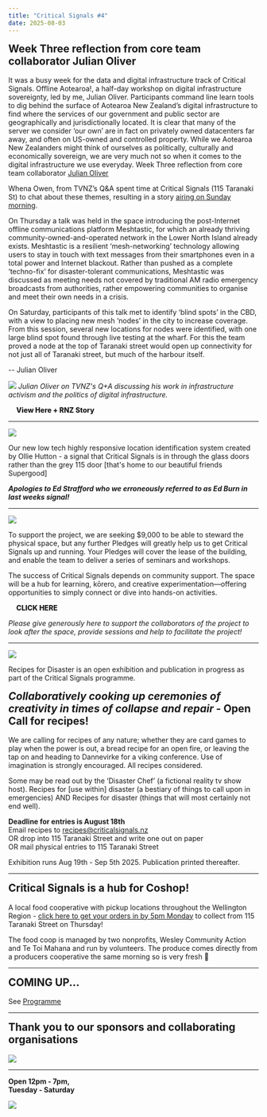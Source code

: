 ```yaml
---
title: "Critical Signals #4"
date: 2025-08-03
---
```


## Week Three reflection from core team collaborator Julian Oliver

It was a busy week for the data and digital infrastructure track of Critical
Signals. Offline Aotearoa!, a half-day workshop on digital infrastructure
sovereignty, led by me, Julian Oliver. Participants command line learn tools to
dig behind the surface of Aotearoa New Zealand’s digital infrastructure to find
where the services of our government and public sector are geographically and
jurisdictionally located. It is clear that many of the server we consider ‘our
own’ are in fact on privately owned datacenters far away, and often on US-owned
and controlled property. While we Aotearoa New Zealanders might think of
ourselves as politically, culturally and economically sovereign, we are very
much not so when it comes to the digital infrastructure we use everyday. Week
Three reflection from core team collaborator [Julian Oliver](/collaborators/julian/)
 
Whena Owen, from TVNZ’s Q&A spent time at Critical Signals (115 Taranaki St) to
chat about these themes, resulting in a story [airing on Sunday
morning](https://www.tvnz.co.nz/shows/q-and-a/clips/digital-activists-moving-data-out-of-trump-s-america-q-a-2025).

On Thursday a talk was held in the space introducing the post-Internet offline
communications platform Meshtastic, for which an already thriving
community-owned-and-operated network in the Lower North Island already exists.
Meshtastic is a resilient ‘mesh-networking’ technology allowing users to stay
in touch with text messages from their smartphones even in a total power and
Internet blackout. Rather than pushed as a complete ‘techno-fix’ for
disaster-tolerant communications, Meshtastic was discussed as meeting needs not
covered by traditional AM radio emergency broadcasts from authorities, rather
empowering communities to organise and meet their own needs in a crisis.
 
On Saturday, participants of this talk met to identify ‘blind spots’ in the
CBD, with a view to placing new mesh ‘nodes’ in the city to increase coverage.
From this session, several new locations for nodes were identified, with one
large blind spot found through live testing at the wharf. For this the team
proved a node at the top of Taranaki street would open up connectivity for not
just all of Taranaki street, but much of the harbour itself.

-- Julian Oliver

![](./julian.png)
_Julian Oliver on TVNZ's Q+A discussing his work in infrastructure activism and the politics of digital infrastructure._

<a class='newsletter-button'
  href='https://www.1news.co.nz/2025/08/03/why-this-kiwi-good-hacker-is-keeping-data-out-of-us-hands/'>
  View Here + RNZ Story
</a>

---

![](./street.jpg)

Our new low tech highly responsive location identification system created by
Ollie Hutton - a signal that Critical Signals is in through the glass doors
rather than the grey 115 door [that's home to our beautiful friends Supergood]
 

_**Apologies to Ed Strafford who we erroneously referred to as Ed Burn in last
weeks signal!**_

---

![](./pledgeme.png)

To support the project, we are seeking $9,000 to be able to steward the
physical space, but any further Pledges will greatly help us to get Critical
Signals up and running. Your Pledges will cover the lease of the building, and
enable the team to deliver a series of seminars and workshops.
 
The success of Critical Signals depends on community support. The space will be
a hub for learning, kōrero, and creative experimentation—offering opportunities
to simply connect or dive into hands-on activities. 
 

<a class='newsletter-button'
  href='https://www.pledgeme.co.nz/projects/8444-help-critical-signals-to-sustain-and-expand'>
  CLICK HERE
</a>

 
_Please give generously here to support the collaborators of the project to look after the space, provide sessions and help to facilitate the project!_

---

![](./mouthful.png)

Recipes for Disaster is an open exhibition and publication in progress as part
of the Critical Signals programme. 
 
## _Collaboratively cooking up ceremonies of creativity in times of collapse and repair_ - Open Call for recipes!
 
We are calling for recipes of any nature; whether they are card games to play
when the power is out, a bread recipe for an open fire, or leaving the tap on
and heading to Dannevirke for a viking conference. Use of imagination is
strongly encouraged. All recipes considered. 
 
Some may be read out by the ‘Disaster Chef’ (a fictional reality tv show host).
Recipes for [use within] disaster (a bestiary of things to call upon in
emergencies) AND Recipes for disaster (things that will most certainly not end
well).
 
**Deadline for entries is August 18th** <br />
Email recipes to recipes@criticalsignals.nz  <br />
OR drop into 115 Taranaki Street and write one out on paper <br />
OR mail physical entries to 115 Taranaki Street
 
Exhibition runs Aug 19th - Sep 5th 2025. Publication printed thereafter.


---

## Critical Signals is a hub for Coshop! 

A local food cooperative with pickup locations throughout the Wellington
Region - [click here to get your orders in by 5pm Monday](https://coshop.nz/nz)
to collect from 115 Taranaki Street on Thursday!

The food coop is managed by two nonprofits, Wesley Community Action and Te Toi
Mahana and run by volunteers. The produce comes directly from a producers
cooperative the same morning so is very fresh 🥬

---

## COMING UP...

See [Programme](/calendar/)


---

## Thank you to our sponsors and collaborating organisations

![](./partners.png)


---

**Open 12pm - 7pm,**<br />
**Tuesday - Saturday**

![](./footer.jpg)




<style>
.newsletter-button {
  font-weight: 800;
  text-decoration: none;
  background: var(--critical-highlight);
  padding: 0.5rem 1rem;
}

/* over-rides: */

header div {
  display: none;
}

h1 {
  margin-bottom: 1.5rem;
}

h2 {
  margin-top: 1rem;
}

hr {
  color: var(--critical-highlight);
}

img.rounded-md,
img.rounded-lg {
  border-radius: 0;
}
</style>
